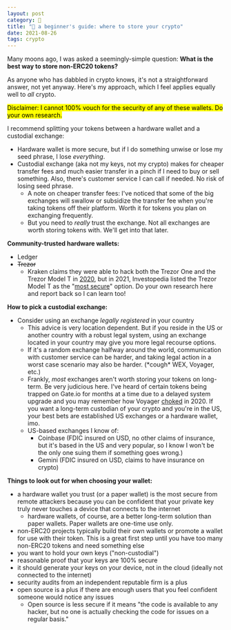 ```yaml
---
layout: post
category: 🌱
title: "🌱 a beginner's guide: where to store your crypto"
date: 2021-08-26
tags: crypto
---
```

Many moons ago, I was asked a seemingly-simple question: 
**What is the best way to store non-ERC20 tokens?**

As anyone who has dabbled in crypto knows, it's not a straightforward answer, not yet anyway. Here's my approach, which I feel applies equally well to _all_ crypto.

<mark>Disclaimer: I cannot 100% vouch for the security of any of these wallets. Do your own research.</mark>

I recommend splitting your tokens between a hardware wallet and a custodial exchange:
- Hardware wallet is more secure, but if I do something unwise or lose my seed phrase, I lose _everything_.
- Custodial exchange (aka not my keys, not my crypto) makes for cheaper transfer fees and much easier transfer in a pinch if I need to buy or sell something. Also, there's customer service I can call if needed. No risk of losing seed phrase.
	- A note on cheaper transfer fees: I've noticed that some of the big exchanges will swallow or subsidize the transfer fee when you're taking tokens off their platform. Worth it for tokens you plan on exchanging frequently.
	- But you need to _really_ trust the exchange. Not all exchanges are worth storing tokens with. We'll get into that later.

**Community-trusted hardware wallets:**
- Ledger
- ~~Trezor~~
	- Kraken claims they were able to hack both the Trezor One and the Trezor Model T in [2020](https://blog.kraken.com/post/3662/kraken-identifies-critical-flaw-in-trezor-hardware-wallets/), but in 2021, Investopedia listed the Trezor Model T as the "[most secure](https://www.investopedia.com/best-bitcoin-wallets-5070283#best-for-security-trezor-model-t)" option. Do your own research here and report back so I can learn too!

**How to pick a custodial exchange:**
- Consider using an exchange _legally registered_ in your country
	- This advice is very location dependent. But if you reside in the US or another country with a robust legal system, using an exchange located in your country may give you more legal recourse options.
	- If it's a random exchange halfway around the world, communication with customer service can be harder, and taking legal action in a worst case scenario may also be harder. (\*cough\* WEX, Voyager, etc.)
	- Frankly, _most_ exchanges aren't worth storing your tokens on long-term. Be very judicious here. I've heard of certain tokens being trapped on Gate.io for months at a time due to a delayed system upgrade and you may remember how Voyager [choked](https://www.trustpilot.com/review/www.investvoyager.com) in 2020. If you want a long-term custodian of your crypto and you're in the US, your best bets are established US exchanges or a hardware wallet, imo.
	- US-based exchanges I know of:
		- Coinbase (FDIC insured on USD, no other claims of insurance, but it's based in the US and very popular, so I know I won't be the only one suing them if something goes wrong.)
		- Gemini (FDIC insured on USD, claims to have insurance on crypto)

**Things to look out for when choosing your wallet:**
- a hardware wallet you trust (or a paper wallet) is the most secure from remote attackers because you can be confident that your private key truly never touches a device that connects to the internet
	- hardware wallets, of course, are a better long-term solution than paper wallets. Paper wallets are one-time use only.
- non-ERC20 projects typically build their own wallets or promote a wallet for use with their token. This is a great first step until you have too many non-ERC20 tokens and need something else
- you want to hold your own keys ("non-custodial")
- reasonable proof that your keys are 100% secure
- it should generate your keys on your device, not in the cloud (ideally not connected to the internet)
- security audits from an independent reputable firm is a plus
- open source is a plus if there are enough users that you feel confident someone would notice any issues
	- Open source is less secure if it means "the code is available to any hacker, but no one is actually checking the code for issues on a regular basis."
